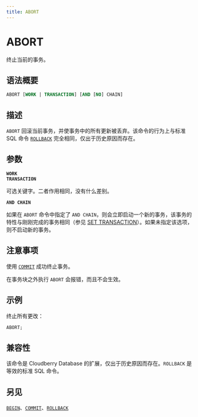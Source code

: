 ```yaml
---
title: ABORT
---
```


# ABORT

终止当前的事务。

## 语法概要

```sql
ABORT [WORK | TRANSACTION] [AND [NO] CHAIN]
```

## 描述

`ABORT` 回滚当前事务，并使事务中的所有更新被丢弃。该命令的行为上与标准 SQL 命令 [`ROLLBACK`](/i18n/zh/docusaurus-plugin-content-docs/current/sql-stmts/rollback.md) 完全相同，仅出于历史原因而存在。

## 参数

**`WORK`**<br />
**`TRANSACTION`**

可选关键字。二者作用相同，没有什么差别。

**`AND CHAIN`**

如果在 `ABORT` 命令中指定了 `AND CHAIN`，则会立即启动一个新的事务，该事务的特性与刚刚完成的事务相同（参见 [SET TRANSACTION](/i18n/zh/docusaurus-plugin-content-docs/current/sql-stmts/set-transaction.md)）。如果未指定该选项，则不启动新的事务。

## 注意事项

使用 [`COMMIT`](https://github.com/apache/cloudberry-site/blob/cbdb-doc-validation/docs/sql-stmts/commit.md) 成功终止事务。

在事务块之外执行 `ABORT` 会报错，而且不会生效。

## 示例

终止所有更改：

```sql
ABORT;
```

## 兼容性

该命令是 Cloudberry Database 的扩展，仅出于历史原因而存在。`ROLLBACK` 是等效的标准 SQL 命令。

## 另见

[`BEGIN`](https://github.com/apache/cloudberry-site/blob/cbdb-doc-validation/docs/sql-stmts/begin.md)、[`COMMIT`](https://github.com/apache/cloudberry-site/blob/cbdb-doc-validation/docs/sql-stmts/commit.md)、[`ROLLBACK`](/i18n/zh/docusaurus-plugin-content-docs/current/sql-stmts/rollback.md)
